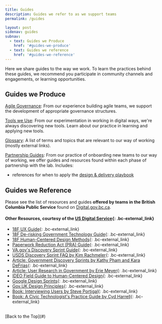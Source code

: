 ```yaml
---
title: Guides
description: Guides we refer to as we support teams
permalink: /guides

layout: post
sidenav: guides
subnav:
  - text: Guides we Produce
    href: '#guides-we-produce'
  - text: Guides we reference
    href: '#guides-we-reference'
---
```


Here we share guides to the way we work. To learn the practices behind these guides, we recommend you participate in community channels and engagements, or learning opportunities.

## Guides we Produce

<a href="/governance/">Agile Governance</a>: From our experience building agile teams, we support the development of appropriate governance structures.

<a href="/tools/">Tools we Use</a>: From our experimentation in working in digital ways, we're always discovering new tools. Learn about our practice in learning and applying new tools.

<a href="/glossary/">Glossary</a>: A list of terms and topics that are relevant to our way of working (mostly external links).

[Partnership Guides](/partner): From our practice of onboarding new teams to our way of working, we offer guides and resources found within each phase of partnership with the lab. Includes:
- references for when to apply the [design & delivery playbook](/playbook/)

## Guides we Reference

Please see the list of resources and guides **offered by teams in the British Columbia Public Service** found on [Digital.gov.bc.ca](https://digital.gov.bc.ca/standards-and-guides/).

#### Other Resources, courtesy of the [US Digital Service](https://sprint.usds.gov/glossary/#other-resources){: .bc-external_link}

* <a href="https://ux-guide.18f.gov/" target="_blank">18F UX Guide</a>{: .bc-external_link}
* <a href="https://derisking-guide.18f.gov/" target="_blank">18F De-risking Government Technology Guide</a>{: .bc-external_link}
* <a href="https://methods.18f.gov/" target="_blank">18F Human-Centered Design Methods</a>{: .bc-external_link}
* <a href="https://pra.digital.gov/" target="_blank">Paperwork Reduction Act (PRA) Guide</a>{: .bc-external_link}
* <a href="https://github.com/department-of-veterans-affairs/va.gov-team/blob/master/platform/research/discovery-sprints/how-to-run-discovery-sprint.md/" target="_blank">VA.gov's Discovery Sprint Guide</a>{: .bc-external_link}
* <a href="https://docs.google.com/document/d/10PTC-Vv7-udE2oq_Q2dMl4FnPfftc10B-70e9r9fzcE/edit#heading=h.hm8g8nfu8p55" target="_blank">USDS Discovery Sprint FAQ by Kim Rachmeler</a>{: .bc-external_link}
* <a href="https://www.linkedin.com/pulse/government-discovery-sprint-playbook-how-lessons-learned-kathy-pham/" target="_blank">Article: Government Discovery Sprints by Kathy Pham and Kara DeFrias</a>{: .bc-external_link}
* <a href="https://medium.com/@ErieMeyer/user-research-is-not-illegal-uncle-sam-51f2f92a280a" target="_blank">Article: User Research in Government by Erie Meyer</a>{: .bc-external_link}
* <a href="https://www.designkit.org/" target="_blank">IDEO Field Guide to Human-Centered Design</a>{: .bc-external_link}
* <a href="https://www.gv.com/sprint/" target="_blank">Google Design Sprints</a>{: .bc-external_link}
* <a href="https://www.gov.uk/guidance/government-design-principles" target="_blank">Gov.UK Design Principles</a>{: .bc-external_link}
* <a href="https://rosenfeldmedia.com/books/interviewing-users/details/excerpts/" target="_blank">Book: Interviewing Users by Steve Portigal</a>{: .bc-external_link}
* <a href="https://cydharrell.com/book/" target="_blank">Book: A Civic Technologist's Practice Guide by Cyd Harrell</a>{: .bc-external_link}

<br/>
[Back to the Top](#)

